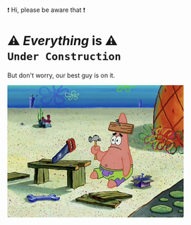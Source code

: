 :exclamation: Hi, please be aware that :exclamation:

# :warning: *Everything* is :warning: <br /> `Under Construction`

But don't worry, our best guy is on it.

<img src="https://github.com/NewSpectrum/.github/raw/main/.assets/img/our-best-guy.jpeg"
	 alt="Our Best Guy"
	 width="400px"
	 height="auto" 
	/>
	 